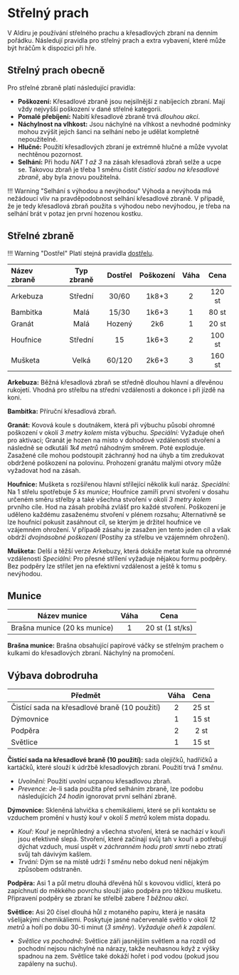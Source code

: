 # Střelný prach

V Aldiru je používání střelného prachu a křesadlových zbraní na denním pořádku. Následují pravidla pro střelný prach a extra vybavení, které může být hráčům k dispozici při hře.

## Střelný prach obecně

Pro střelné zbraně platí následující pravidla:

- **Poškození:** Křesadlové zbraně jsou nejsilnější z nabíjecích zbraní. Mají vždy nejvyšší poškození v dané střelné kategorii.
- **Pomalé přebíjení:** Nabití křesadlové zbraně trvá *dlouhou akci*.
- **Náchylnost na vlhkost:** Jsou náchylné na vlhkost a nevhodné podmínky mohou zvýšit jejich šanci na selhání nebo je udělat kompletně nepoužitelné.
- **Hlučné:** Použití křesadlových zbraní je extrémně hlučné a může vyvolat nechtěnou pozornost.
- **Selhání:** Při hodu *NAT 1 až 3* na zásah křesadlová zbraň selže a ucpe se. Takovou zbraň je třeba 1 směnu čistit *čistící sadou na křesadlové zbraně*, aby byla znovu použitelná. 

!!! Warning "Selhání s výhodou a nevýhodou"
    Výhoda a nevýhoda má nežádoucí vliv na pravděpodobnost selhání křesadlové zbraně. V případě, že je tedy křesadlová zbraň použita s výhodou nebo nevýhodou, je třeba na selhání brát v potaz jen první hozenou kostku.

## Střelné zbraně

!!! Warning "Dostřel"
    Platí stejná pravidla [dostřelu](/Gear/#dostrel).

| Název zbraně | Typ zbraně | Dostřel | Poškození | Váha |  Cena  |
| :----------- | :--------: | :-----: | :-------: | :--: | :----: |
| Arkebuza     |  Střední   |  30/60  |   1k8+3   |  2   | 120 st |
| Bambitka     |    Malá    |  15/30  |   1k6+3   |  1   | 80 st  |
| Granát       |    Malá    | Hozený  |    2k6    |  1   | 20 st  |
| Houfnice     |  Střední   |   15    |   1k6+3   |  2   | 100 st |
| Mušketa      |   Velká    | 60/120  |   2k6+3   |  3   | 160 st |

**Arkebuza:** Běžná křesadlová zbraň se středně dlouhou hlavní a dřevěnou rukojetí. Vhodná pro střelbu na střední vzdálenosti a dokonce i při jízdě na koni.

**Bambitka:** Příruční křesadlová zbraň.

**Granát:** Kovová koule s doutnákem, která při výbuchu působí ohromné poškození v okolí *3 metry kolem* místa výbuchu. *Speciální:* Vyžaduje oheň pro aktivaci; Granát je hozen na místo v dohodové vzdálenosti stvoření a následně se odkutálí *1k4 metrů* náhodným směrem. Poté exploduje. Zasažené cíle mohou podstoupit záchranný hod na úhyb a tím zredukovat obdržené poškození na polovinu. Prohození granátu malými otvory může vyžadovat hod na zásah.

**Houfnice:** Mušketa s rozšířenou hlavní střílející několik kulí naráz. *Speciální:* Na 1 střelu spotřebuje *5 ks munice*; Houfnice zamíří první stvoření v dosahu určeném směru střelby a také všechna stvoření v okolí *3 metry kolem* prvního cíle. Hod na zásah probíhá zvlášť pro každé stvoření. Poškození je uděleno každému zasaženému stvoření v plénem rozsahu; Alternativně se lze houfnicí pokusit zasáhnout cíl, se kterým je držitel houfnice ve vzájemném ohrožení. V případě zásahu je zasažen jen tento jeden cíl a však obdrží *dvojnásobné poškození* (Postihy za střelbu ve vzájemném ohrožení).

**Mušketa:** Delší a těžší verze Arkebuzy, která dokáže metat kule na ohromné vzdálenosti *Speciální:* Pro přesné střílení vyžaduje nějakou formu podpěry. Bez podpěry lze střílet jen na efektivní vzdálenost a ještě k tomu s nevýhodou.

## Munice

| Název munice                 | Váha |      Cena       |
| ---------------------------- | :--: | :-------------: |
| Brašna munice (20 ks munice) |  1   | 20 st (1 st/ks) |

**Brašna munice:** Brašna obsahující papírové váčky se střelným prachem o kulkami do křesadlových zbraní. Náchylný na promočení.

## Výbava dobrodruha

| Předmět                                       | Váha | Cena  |
| --------------------------------------------- | :--: | :---: |
| Čistící sada na křesadlové braně (10 použití) |  2   | 25 st |
| Dýmovnice                                     |  1   | 15 st |
| Podpěra                                       |  2   | 2 st  |
| Světlice                                      |  1   | 15 st |

**Čistící sada na křesadlové braně (10 použití):**  sada olejíčků, hadříčků a kartáčků, které slouží k údržbě křesadlových zbraní. Použití trvá *1 směnu*.

- *Uvolnění:* Použití uvolní ucpanou křesadlovou zbraň.
- *Prevence:* Je-li sada použita před selháním zbraně, lze podobu následujících *24 hodin* ignorovat první selhání zbraně. 

**Dýmovnice:** Skleněná lahvička s chemikáliemi, které se při kontaktu se vzduchem promění v hustý kouř v okolí *5 metrů* kolem místa dopadu.

- *Kouř:* Kouř je neprůhledný a všechna stvoření, která se nachází v kouři jsou efektivně slepá. Stvoření, které začínají svůj tah v kouři a potřebují dýchat vzduch, musí uspět v  *záchranném hodu proti smrti* nebo ztratí svůj tah dávivým kašlem.
- *Trvání:* Dým se na místě udrží *1 směnu* nebo dokud není nějakým způsobem odstraněn.

**Podpěra:** Asi 1 a půl metru dlouhá dřevěná hůl s kovovou vidlicí, která po zapíchnutí do měkkého povrchu slouží jako podpěra pro těžkou mušketu. Připravení podpěry se zbraní ke střelbě zabere *1 běžnou akci*. 

**Světlice:**  Asi 20 čísel dlouhá hůl z motaného papíru, která je nasáta všelijakými chemikáliemi. Poskytuje jasné načervenalé světlo v okolí *12 metrů* a hoří po dobu 30-ti minut (*3 směny*). *Vyžaduje oheň k zapálení*.

- *Světlice vs pochodně:* Světlice záři jasnějším světlem a na rozdíl od pochodní nejsou náchylné na nárazy, takže neuhasnou když z výšky spadnou na zem. Světlice také dokáží hořet i pod vodou (pokud jsou zapáleny na suchu).